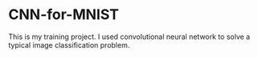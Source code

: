 # CNN-for-MNIST

This is my training project. I used convolutional neural network to solve a typical image classification problem.
